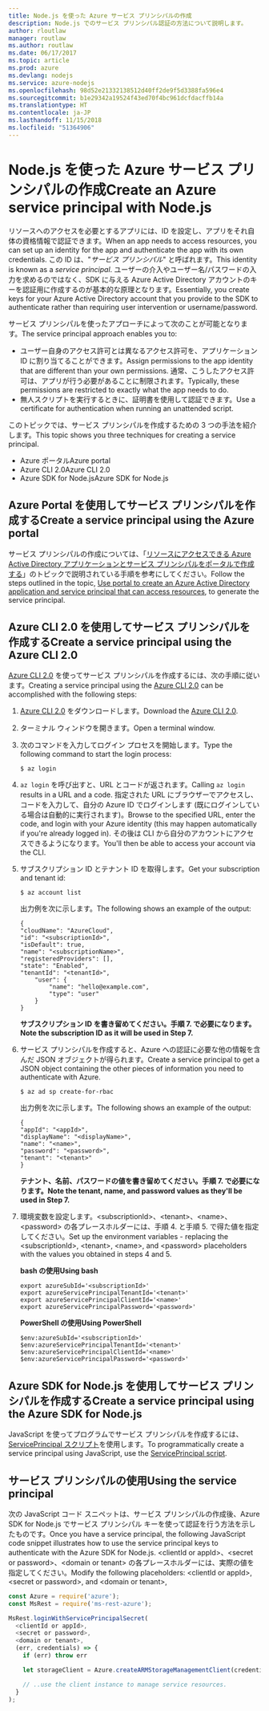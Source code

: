 ```yaml
---
title: Node.js を使った Azure サービス プリンシパルの作成
description: Node.js でのサービス プリンシパル認証の方法について説明します。
author: rloutlaw
manager: routlaw
ms.author: routlaw
ms.date: 06/17/2017
ms.topic: article
ms.prod: azure
ms.devlang: nodejs
ms.service: azure-nodejs
ms.openlocfilehash: 98d52e21332138512d40ff2de9f5d3388fa596e4
ms.sourcegitcommit: b1e29342a19524f43ed70f4bc961dcfdacffb14a
ms.translationtype: HT
ms.contentlocale: ja-JP
ms.lasthandoff: 11/15/2018
ms.locfileid: "51364906"
---
```

# <a name="create-an-azure-service-principal-with-nodejs"></a><span data-ttu-id="e9aec-103">Node.js を使った Azure サービス プリンシパルの作成</span><span class="sxs-lookup"><span data-stu-id="e9aec-103">Create an Azure service principal with Node.js</span></span> 

<span data-ttu-id="e9aec-104">リソースへのアクセスを必要とするアプリには、ID を設定し、アプリをそれ自体の資格情報で認証できます。</span><span class="sxs-lookup"><span data-stu-id="e9aec-104">When an app needs to access resources, you can set up an identity for the app and authenticate the app with its own credentials.</span></span> <span data-ttu-id="e9aec-105">この ID は、"*サービス プリンシパル*" と呼ばれます。</span><span class="sxs-lookup"><span data-stu-id="e9aec-105">This identity is known as a *service principal*.</span></span> <span data-ttu-id="e9aec-106">ユーザーの介入やユーザー名/パスワードの入力を求めるのではなく、SDK に与える Azure Active Directory アカウントのキーを認証用に作成するのが基本的な原理となります。</span><span class="sxs-lookup"><span data-stu-id="e9aec-106">Essentially, you create keys for your Azure Active Directory account that you provide to the SDK to authenticate rather than requiring user intervention or username/password.</span></span>

<span data-ttu-id="e9aec-107">サービス プリンシパルを使ったアプローチによって次のことが可能となります。</span><span class="sxs-lookup"><span data-stu-id="e9aec-107">The service principal approach enables you to:</span></span>
- <span data-ttu-id="e9aec-108">ユーザー自身のアクセス許可とは異なるアクセス許可を、アプリケーション ID に割り当てることができます。</span><span class="sxs-lookup"><span data-stu-id="e9aec-108">Assign permissions to the app identity that are different than your own permissions.</span></span> <span data-ttu-id="e9aec-109">通常、こうしたアクセス許可は、アプリが行う必要があることに制限されます。</span><span class="sxs-lookup"><span data-stu-id="e9aec-109">Typically, these permissions are restricted to exactly what the app needs to do.</span></span>
- <span data-ttu-id="e9aec-110">無人スクリプトを実行するときに、証明書を使用して認証できます。</span><span class="sxs-lookup"><span data-stu-id="e9aec-110">Use a certificate for authentication when running an unattended script.</span></span>

<span data-ttu-id="e9aec-111">このトピックでは、サービス プリンシパルを作成するための 3 つの手法を紹介します。</span><span class="sxs-lookup"><span data-stu-id="e9aec-111">This topic shows you three techniques for creating a service principal.</span></span>

- <span data-ttu-id="e9aec-112">Azure ポータル</span><span class="sxs-lookup"><span data-stu-id="e9aec-112">Azure portal</span></span>
- <span data-ttu-id="e9aec-113">Azure CLI 2.0</span><span class="sxs-lookup"><span data-stu-id="e9aec-113">Azure CLI 2.0</span></span>
- <span data-ttu-id="e9aec-114">Azure SDK for Node.js</span><span class="sxs-lookup"><span data-stu-id="e9aec-114">Azure SDK for Node.js</span></span>

## <a name="create-a-service-principal-using-the-azure-portal"></a><span data-ttu-id="e9aec-115">Azure Portal を使用してサービス プリンシパルを作成する</span><span class="sxs-lookup"><span data-stu-id="e9aec-115">Create a service principal using the Azure portal</span></span>

<span data-ttu-id="e9aec-116">サービス プリンシパルの作成については、「[リソースにアクセスできる Azure Active Directory アプリケーションとサービス プリンシパルをポータルで作成する](https://azure.microsoft.com/documentation/articles/resource-group-create-service-principal-portal/)」のトピックで説明されている手順を参考にしてください。</span><span class="sxs-lookup"><span data-stu-id="e9aec-116">Follow the steps outlined in the topic, [Use portal to create an Azure Active Directory application and service principal that can access resources](https://azure.microsoft.com/documentation/articles/resource-group-create-service-principal-portal/), to generate the service principal.</span></span>

## <a name="create-a-service-principal-using-the-azure-cli-20"></a><span data-ttu-id="e9aec-117">Azure CLI 2.0 を使用してサービス プリンシパルを作成する</span><span class="sxs-lookup"><span data-stu-id="e9aec-117">Create a service principal using the Azure CLI 2.0</span></span>

<span data-ttu-id="e9aec-118">[Azure CLI 2.0](https://docs.microsoft.com/cli/azure/install-az-cli2) を使ってサービス プリンシパルを作成するには、次の手順に従います。</span><span class="sxs-lookup"><span data-stu-id="e9aec-118">Creating a service principal using the [Azure CLI 2.0](https://docs.microsoft.com/cli/azure/install-az-cli2) can be accomplished with the following steps:</span></span>

1. <span data-ttu-id="e9aec-119">[Azure CLI 2.0](https://docs.microsoft.com/cli/azure/install-az-cli2) をダウンロードします。</span><span class="sxs-lookup"><span data-stu-id="e9aec-119">Download the [Azure CLI 2.0](https://docs.microsoft.com/cli/azure/install-az-cli2).</span></span>

2. <span data-ttu-id="e9aec-120">ターミナル ウィンドウを開きます。</span><span class="sxs-lookup"><span data-stu-id="e9aec-120">Open a terminal window.</span></span>

3. <span data-ttu-id="e9aec-121">次のコマンドを入力してログイン プロセスを開始します。</span><span class="sxs-lookup"><span data-stu-id="e9aec-121">Type the following command to start the login process:</span></span>

    ```shell
    $ az login
    ```

4. <span data-ttu-id="e9aec-122">`az login` を呼び出すと、URL とコードが返されます。</span><span class="sxs-lookup"><span data-stu-id="e9aec-122">Calling `az login` results in a URL and a code.</span></span> <span data-ttu-id="e9aec-123">指定された URL にブラウザーでアクセスし、コードを入力して、自分の Azure ID でログインします (既にログインしている場合は自動的に実行されます)。</span><span class="sxs-lookup"><span data-stu-id="e9aec-123">Browse to the specified URL, enter the code, and login with your Azure identity (this may happen automatically if you're already logged in).</span></span> <span data-ttu-id="e9aec-124">その後は CLI から自分のアカウントにアクセスできるようになります。</span><span class="sxs-lookup"><span data-stu-id="e9aec-124">You'll then be able to access your account via the CLI.</span></span>

5. <span data-ttu-id="e9aec-125">サブスクリプション ID とテナント ID を取得します。</span><span class="sxs-lookup"><span data-stu-id="e9aec-125">Get your subscription and tenant id:</span></span>

    ```shell
    $ az account list
    ```

    <span data-ttu-id="e9aec-126">出力例を次に示します。</span><span class="sxs-lookup"><span data-stu-id="e9aec-126">The following shows an example of the output:</span></span>

    ```shell
    {
    "cloudName": "AzureCloud",
    "id": "<subscriptionId>",
    "isDefault": true,
    "name": "<subscriptionName>",
    "registeredProviders": [],
    "state": "Enabled",
    "tenantId": "<tenantId>",
        "user": {
            "name": "hello@example.com",
            "type": "user"
        }
    }
    ```

    <span data-ttu-id="e9aec-127">**サブスクリプション ID を書き留めてください。手順 7. で必要になります。**</span><span class="sxs-lookup"><span data-stu-id="e9aec-127">**Note the subscription ID as it will be used in Step 7.**</span></span>

6. <span data-ttu-id="e9aec-128">サービス プリンシパルを作成すると、Azure への認証に必要な他の情報を含んだ JSON オブジェクトが得られます。</span><span class="sxs-lookup"><span data-stu-id="e9aec-128">Create a service principal to get a JSON object containing the other pieces of information you need to authenticate with Azure.</span></span>

    ```shell
    $ az ad sp create-for-rbac
    ```

    <span data-ttu-id="e9aec-129">出力例を次に示します。</span><span class="sxs-lookup"><span data-stu-id="e9aec-129">The following shows an example of the output:</span></span>

    ```shell
    {
    "appId": "<appId>",
    "displayName": "<displayName>",
    "name": "<name>",
    "password": "<password>",
    "tenant": "<tenant>"
    }
    ```

    <span data-ttu-id="e9aec-130">**テナント、名前、パスワードの値を書き留めてください。手順 7. で必要になります。**</span><span class="sxs-lookup"><span data-stu-id="e9aec-130">**Note the tenant, name, and password values as they'll be used in Step 7.**</span></span>

7. <span data-ttu-id="e9aec-131">環境変数を設定します。&lt;subscriptionId>、&lt;tenant>、&lt;name>、&lt;password> の各プレースホルダーには、手順 4. と手順 5. で得た値を指定してください。</span><span class="sxs-lookup"><span data-stu-id="e9aec-131">Set up the environment variables - replacing the &lt;subscriptionId>, &lt;tenant>, &lt;name>, and &lt;password> placeholders with the values you obtained in steps 4 and 5.</span></span> 

    <span data-ttu-id="e9aec-132">**bash の使用**</span><span class="sxs-lookup"><span data-stu-id="e9aec-132">**Using bash**</span></span>

    ```shell
    export azureSubId='<subscriptionId>'
    export azureServicePrincipalTenantId='<tenant>'
    export azureServicePrincipalClientId='<name>'
    export azureServicePrincipalPassword='<password>'
    ```

    <span data-ttu-id="e9aec-133">**PowerShell の使用**</span><span class="sxs-lookup"><span data-stu-id="e9aec-133">**Using PowerShell**</span></span>

    ```shell
    $env:azureSubId='<subscriptionId>'
    $env:azureServicePrincipalTenantId='<tenant>'
    $env:azureServicePrincipalClientId='<name>'
    $env:azureServicePrincipalPassword='<password>'
    ```

## <a name="create-a-service-principal-using-the-azure-sdk-for-nodejs"></a><span data-ttu-id="e9aec-134">Azure SDK for Node.js を使用してサービス プリンシパルを作成する</span><span class="sxs-lookup"><span data-stu-id="e9aec-134">Create a service principal using the Azure SDK for Node.js</span></span>

<span data-ttu-id="e9aec-135">JavaScript を使ってプログラムでサービス プリンシパルを作成するには、[ServicePrincipal スクリプト](https://github.com/Azure/azure-sdk-for-node/tree/master/Documentation/ServicePrincipal)を使用します。</span><span class="sxs-lookup"><span data-stu-id="e9aec-135">To programmatically create a service principal using JavaScript, use the [ServicePrincipal script](https://github.com/Azure/azure-sdk-for-node/tree/master/Documentation/ServicePrincipal).</span></span>   

## <a name="using-the-service-principal"></a><span data-ttu-id="e9aec-136">サービス プリンシパルの使用</span><span class="sxs-lookup"><span data-stu-id="e9aec-136">Using the service principal</span></span>

<span data-ttu-id="e9aec-137">次の JavaScript コード スニペットは、サービス プリンシパルの作成後、Azure SDK for Node.js でサービス プリンシパル キーを使って認証を行う方法を示したものです。</span><span class="sxs-lookup"><span data-stu-id="e9aec-137">Once you have a service principal, the following JavaScript code snippet illustrates how to use the service principal keys to authenticate with the Azure SDK for Node.js.</span></span> <span data-ttu-id="e9aec-138">&lt;clientId or appId>、&lt;secret or password>、&lt;domain or tenant> の各プレースホルダーには、実際の値を指定してください。</span><span class="sxs-lookup"><span data-stu-id="e9aec-138">Modify the following placeholders: &lt;clientId or appId>, &lt;secret or password>, and &lt;domain or tenant>,</span></span>

```javascript
const Azure = require('azure');
const MsRest = require('ms-rest-azure');

MsRest.loginWithServicePrincipalSecret(
  <clientId or appId>,
  <secret or password>,
  <domain or tenant>,
  (err, credentials) => {
    if (err) throw err

    let storageClient = Azure.createARMStorageManagementClient(credentials, '<azure-subscription-id>');

    // ..use the client instance to manage service resources.
  }
);
```

